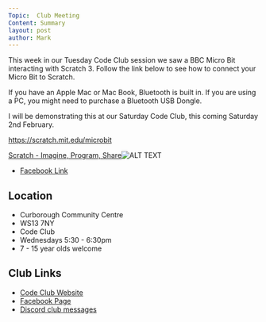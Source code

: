 ```yaml
---
Topic:  Club Meeting
Content: Summary
layout: post
author: Mark
---
```

This week in our Tuesday Code Club session we saw a BBC Micro Bit interacting with Scratch 3. Follow the link below to see how to connect your Micro Bit to Scratch.

If you have an Apple Mac or Mac Book, Bluetooth is built in. If you are using a PC, you might need to purchase a Bluetooth USB Dongle.

I will be demonstrating this at our Saturday Code Club, this coming Saturday 2nd February.

https://scratch.mit.edu/microbit

[Scratch - Imagine, Program, Share](https://l.facebook.com/l.php?u=https%3A%2F%2Fscratch.mit.edu%2Fmicrobit&h=AT0EaK3ofC_RkYH2iBlQJL9dZ8RI0oAup-BIvT0nvDHDfRyS_MMSPz1qmXC86qqzQONb0nacXl2D4xhQ_HhfZKm4p1ydBMfmr8WIWTpe1GNnO7wZqqMmOaUV2Iym3Aaf&s=1)![ALT TEXT](https://external.fbhx6-1.fna.fbcdn.net/emg1/v/t13/5676689767185098694?url=https%3A%2F%2Fscratch.mit.edu%2Fimages%2Fscratch-og.png&fb_obo=1&utld=mit.edu&stp=c0.5000x0.5000f_dst-emg0_p630x630_q75&ccb=13-1&oh=06_AbEXdDK5eg-zFIoDY9cL9bUKoectMWhjk31jbB2SNTiMOw&oe=65288101&_nc_sid=e609ca)

* [Facebook Link](https://www.facebook.com/1481985248595237/posts/1893125030814588/)

## Location

* Curborough Community Centre
* WS13 7NY
* Code Club
* Wednesdays 5:30 - 6:30pm
* 7 - 15 year olds welcome

## Club Links

* [Code Club Website](https://lichfield-code-club.github.io/)
* [Facebook Page](https://www.facebook.com/LichfieldCoders)
* [Discord club messages](https://discord.gg/szz6xGK)
